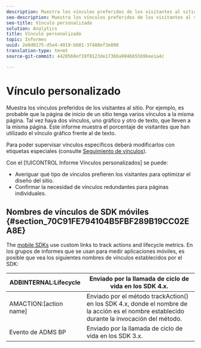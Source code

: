 ```yaml
---
description: Muestra los vínculos preferidos de los visitantes al sitio. Por ejemplo, es probable que la página de inicio de un sitio tenga varios vínculos a la misma página. Tal vez haya dos vínculos, uno gráfico y otro de texto, que lleven a la misma página. Este informe muestra el porcentaje de visitantes que han utilizado el vínculo gráfico frente al de texto.
seo-description: Muestra los vínculos preferidos de los visitantes al sitio. Por ejemplo, es probable que la página de inicio de un sitio tenga varios vínculos a la misma página. Tal vez haya dos vínculos, uno gráfico y otro de texto, que lleven a la misma página. Este informe muestra el porcentaje de visitantes que han utilizado el vínculo gráfico frente al de texto.
seo-title: Vínculo personalizado
solution: Analytics
title: Vínculo personalizado
topic: Informes
uuid: 2e0d0175-d5e4-4919-b601-3f488ef3e090
translation-type: tm+mt
source-git-commit: 4420560ef19f8123de1736ba904b655b9bee1a4c

---
```



# Vínculo personalizado

Muestra los vínculos preferidos de los visitantes al sitio. Por ejemplo, es probable que la página de inicio de un sitio tenga varios vínculos a la misma página. Tal vez haya dos vínculos, uno gráfico y otro de texto, que lleven a la misma página. Este informe muestra el porcentaje de visitantes que han utilizado el vínculo gráfico frente al de texto.

Para poder supervisar vínculos específicos deberá modificarlos con etiquetas especiales (consulte [Seguimiento de vínculos](https://docs.adobe.com/content/help/en/analytics/implementation/javascript-implementation/variables-analytics-reporting/config-var/s-linktrackvars.html)).

Con el [!UICONTROL Informe Vínculos personalizados] se puede:

* Averiguar qué tipo de vínculos prefieren los visitantes para optimizar el diseño del sitio.
* Confirmar la necesidad de vínculos redundantes para páginas individuales.

## Nombres de vínculos de SDK móviles {#section_70C91FE794104B5FBF289B19CC02EA8E}

The [mobile SDKs](https://marketing.adobe.com/resources/help/en_US/mobile/home.html) use custom links to track actions and lifecycle metrics. En los grupos de informes que se usan para medir aplicaciones móviles, es posible que vea los siguientes nombres de vínculos establecidos por el SDK:

| ADBINTERNAL:Lifecycle | Enviado por la llamada de ciclo de vida en los SDK 4.x. |
|---|---|
| AMACTION:[action name] | Enviado por el método trackAction() en los SDK 4.x, donde el nombre de la acción es el nombre establecido durante la invocación del método. |
| Evento de ADMS BP | Enviado por la llamada de ciclo de vida en los SDK 3.x. |

